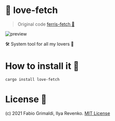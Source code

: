 # 💖 love-fetch
> Original code <a href="https://github.com/irevenko/ferris-fetch/">ferris-fetch 💖</a>

<img src="https://cdn.discordapp.com/attachments/799679376563109938/824963303398834236/unknown.png" alt="preview"></img>
<p>🛠️ System tool for all my lovers 💖</p>

# How to install it 🔨
`cargo install love-fetch`

# License 📑 
(c) 2021 Fabio Grimaldi, Ilya Revenko. [MIT License](https://tldrlegal.com/license/mit-license)

